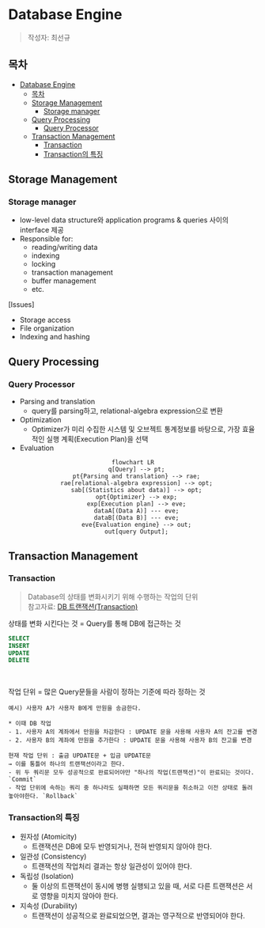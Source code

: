 # Database Engine

> 작성자: 최선규

## 목차

- [Database Engine](#database-engine)
  - [목차](#목차)
  - [Storage Management](#storage-management)
    - [Storage manager](#storage-manager)
  - [Query Processing](#query-processing)
    - [Query Processor](#query-processor)
  - [Transaction Management](#transaction-management)
    - [Transaction](#transaction)
    - [Transaction의 특징](#transaction의-특징)

## Storage Management

### Storage manager

- low-level data structure와 application programs & queries 사이의 interface 제공
- Responsible for:
  - reading/writing data
  - indexing
  - locking
  - transaction management
  - buffer management
  - etc.

[Issues]

- Storage access
- File organization
- Indexing and hashing

## Query Processing

### Query Processor

- Parsing and translation
  - query를 parsing하고, relational-algebra expression으로 변환
- Optimization
  - Optimizer가 미리 수집한 시스템 및 오브젝트 통계정보를 바탕으로, 가장 효율적인 실행 계획(Execution Plan)을 선택
- Evaluation

<center>

```mermaid
flowchart LR
  q[Query] --> pt;
  pt{Parsing and translation} --> rae;
  rae[relational-algebra expression] --> opt;
  sab[(Statistics about data)] --> opt;
  opt{Optimizer} --> exp;
  exp[Execution plan] --> eve;
  dataA[(Data A)] --- eve;
  dataB[(Data B)] --- eve;
  eve{Evaluation engine} --> out;
  out[query Output];
```

</center>

## Transaction Management

### Transaction

> Database의 상태를 변화시키기 위해 수행하는 작업의 단위<br>
> 참고자료: [DB 트랜잭션(Transaction)](https://gyoogle.dev/blog/computer-science/data-base/Transaction.html)

상태를 변화 시킨다는 것 = Query를 통해 DB에 접근하는 것

```sql
SELECT
INSERT
UPDATE
DELETE
```

<br>

작업 단위 = 많은 Query문들을 사람이 정하는 기준에 따라 정하는 것

```text
예시) 사용자 A가 사용자 B에게 만원을 송금한다.

* 이때 DB 작업
- 1. 사용자 A의 계좌에서 만원을 차감한다 : UPDATE 문을 사용해 사용자 A의 잔고를 변경
- 2. 사용자 B의 계좌에 만원을 추가한다 : UPDATE 문을 사용해 사용자 B의 잔고를 변경

현재 작업 단위 : 출금 UPDATE문 + 입금 UPDATE문
→ 이를 통틀어 하나의 트랜잭션이라고 한다.
- 위 두 쿼리문 모두 성공적으로 완료되어야만 "하나의 작업(트랜잭션)"이 완료되는 것이다. `Commit`
- 작업 단위에 속하는 쿼리 중 하나라도 실패하면 모든 쿼리문을 취소하고 이전 상태로 돌려놓아야한다. `Rollback`
```

### Transaction의 특징

- 원자성 (Atomicity)
  - 트랜잭션은 DB에 모두 반영되거나, 전혀 반영되지 않아야 한다.
- 일관성 (Consistency)
  - 트랜잭션의 작업처리 결과는 항상 일관성이 있어야 한다.
- 독립성 (Isolation)
  - 둘 이상의 트랜잭션이 동시에 병행 실행되고 있을 때, 서로 다른 트랜잭션은 서로 영향을 미치지 않아야 한다.
- 지속성 (Durability)
  - 트랜잭션이 성공적으로 완료되었으면, 결과는 영구적으로 반영되어야 한다.

